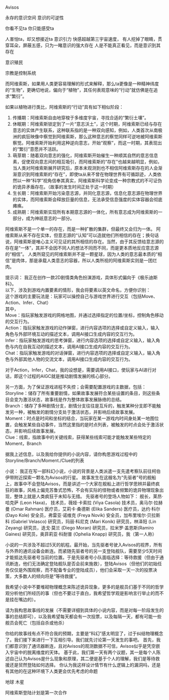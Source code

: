 
Avisos

永存的意识空间
意识的可逆性

你看不见ta
你只能感受ta

人害怕ta，却又想接近ta
意识引力
快感超越第三宇宙速度，
有人挖掉了眼睛，贯穿耳朵，屏蔽五感，只为一睹意识的强大存在
人是不能真正看见，而是意识到其存在

意识殖民

宗教是控制系统



而阿维索斯，如果用人类更容易理解的形式来解释，那么ta更像是一种精神纬度的“生物”，更确切地说，偏向于“植物”，其任何表观意味的“行动”就仿佛是在追求“繁衍”。

如果以植物进行类比，阿维索斯的“行动”具有如下相似阶段：
1. 传播期：阿维索斯自由地穿梭于多维度宇宙，寻找合适的“繁衍土壤”。
2. 休眠期：阿维索斯锁定到了一片“意志沃土”，这个时期，阿维索斯已经与存在意志的实体产生联系，这种联系指的是一种双向感知，例如，人类首次从南极洲的疯狂映像中察觉到阿维索斯，那么这种意志的察觉同样可逆地被阿维索斯察觉。阿维索斯开始利用这种逆向意志，开始“观察”，而这一时期，其表现出的“繁衍”意愿并不活跃。
3. 萌芽期：随着双向意志的强化，阿维索斯开始催生一种顺其自然的意志信息素，促使双向意志间的相互吸引，而阿维索斯的“存在”也越来越明显，例如，当人类对阿维索斯展开研究后，原本未观测到也不相信阿维索斯存在的人会渐渐意识到阿维索斯的“存在”，即使ta从来不曾在物理世界有可循踪迹，人类依然以一种“科学”视角信奉其真实，阿维索斯科学论变成一种宗教式的不可证伪的诡异矛盾存在。（故事的发生时间正处于这一时期）
4. 生长期：阿维索斯开始污染意志源，并同化意志源，信息化意志源在物理世界的实体，而阿维索斯会释放巨量的信息，无法承受信息强度的实体容器会彻底瘫痪。
5. 成熟期：阿维索斯实现所有本期意志源的一体化，所有意志成为阿维索斯的一部分，成为神祇意志的一部分。

阿维索斯不是一个单一的存在，而是一种扩散的集群，但最终又会归为一体。
阿维索斯从来不存在实体，但意志源的“认知”可以造就他们所相信的存在；换句话说，阿维索斯是唯心主义可见证的其所相信的存在。当然，由于其反馈给意志源的存在是“一体”，其并不会因不同人的想法不同而不同，而是更本质地反应意志源的“相信”。
人类所窥见的阿维索斯并不是一颗星球，因为人类的意志最本质的“相信”是肉体，那是承载人类意志的容器，所以人类所视的阿维索斯实则是一团烂肉。



提示词：
我正在创作一款2D剧情类角色扮演游戏，具体形式偏向于《极乐迪斯科》。  
以下，涉及到游戏内置要素的情形，我会将要素以英文命名，方便你识别：  
这个游戏的主要玩法是：玩家可以操控自己与游戏世界进行交互（包括Move、Action、Infer、Chat）  
其中，  
Move：指玩家触发游戏的网格地图，并通过选择指定的位置/坐标，控制角色移动的交互行为。  
Action：指玩家触发游戏的动作弹窗，进行内容选项的选择或自定义输入，输入角色与外部环境互动的描述文本，调用AI接口生成内容的交互行为。  
Infer：指玩家触发游戏的思考弹窗，进行内容选项的选择或自定义输入，输入角色与内在自我互动的描述文本，调用AI接口生成内容的交互行为。  
Chat：指玩家触发游戏的对话弹窗，进行内容选项的选择或自定义输入，输入角色与外部其他人物的交流文本，调用AI接口生成内容的交互行为。  
  
对于Action，Infer，Chat，我的设想是，需要调用AI接口，使玩家与AI进行对话，即这个过程的AIGC就是推动剧情发展的核心部分。  
  
另一方面，为了保证游戏进程不失控；会需要配置游戏的主数据，包括：  
Storyline：储存了所有重要剧情，如果故事发展符合某些设置的条目，则这些条目会变为激活状态，故事线是作为整体故事发展脉络的总结。  
Branch：储存了多种剧情分支，剧情分支往往是互斥的，触发某种分支即不能触发另一种，被触发的剧情分支处于激活状态，并影响后续故事发展。  
Moment：时点是时间和坐标的结合，当玩家在某一游戏内时间身处某一地图位置，会触发某些自动事件，当然这里指的是时点列表，被触发的时点会处于激活状态，并影响后续故事发展。  
Clue：线索，指故事中的关键线索，获得某些线索可能才能触发某些特定的Moment，Branch  
  
据我上述信息，以及我给你提供的小说内容，请你构思游戏过程中的Storyline/Branch/Moment./Clue的列表


小说：
我正在写一部科幻小说，小说的背景是人类派遣一支先遣考察队前往柯伯伊带附近探索一颗名为Avisos的行星。
故事发生在这艘名为“先驱者”号的舰船上，故事中不会登陆Avisos，而是讲述一个大家在舰船上进行哲学思辨并最终疯狂的故事，风格上偏克苏鲁式恐怖，不会有实际的怪物或者频繁的诡异物理现象出现，整体上就是人类疯狂于未知与无措。
先驱者号的登场人物如下：
舰长，莱昂·哈克萨 (Leon Haxa)，
技术员，薇娅·卡索拉 (Viya Casola)
技术员，奥马尔·拉赫曼 (Omar Rahman)
医疗员，艾莉卡·桑德斯 (Elika Sanders)
医疗员，达约·科尔 (Dayo Kole)
安全员，弗雷亚·诺维克 (Freya Novik)
安全员，加布里埃尔·贝拉斯科 (Gabriel Velasco)
研究员，玛丽·科尼克 (Mari Konik)
研究员，林泽阳 (Lin Zeyang)
研究员，迭戈·莫兰 (Diego Moran)
研究员，拉米罗·盖恩斯(Ramiro Gaines)
研究员，奥菲莉亚·科耐普 (Ophelia Knapp)
研究员，我（第一人称）

小说的一共涉及不超过5天的航程。最开始，当先驱者号驶入Avisos的视界，所有与外界的通讯设备会断连。而紧随先驱者号的另一支登陆舰队，需要至少5天时间才能抵达先驱者号当前的位置。于是先驱者号小队面临选择：等待救援（但由于通讯断连，他们无法确定登陆舰队是否会前来施救），登陆Avisos（但他们的初始任务仅仅是外围观察，而不配备专业的登陆成员），他们会采取一天一次的投票决策，大多数人的倾向将是“等待救援”。

我希望小说中不要堆砌物理概念来陈述诡异现象，更多的是舰员们基于不同的哲学观分析他们所经历的事（但也不要过于直白，我希望哲学观是影响言行举止的而不是挂在嘴边的）。

请为我构思故事线的发展（不需要详细到具体的小说内容，而是对每一阶段发生的事的总结即可），以及我希望每天都会有一次投票，以及每隔一天，都有可能一些舰员会死亡（包括自杀或他杀）


你给的故事线有点不符合我的预期，主要是“科幻”感太明显了，过于纠结物理概念了。我们接下来进行一下互相引导。我们就先讨论第一天发生的事吧。
首先，我们都意识到了通讯器断连，且对Avisos的观测数据不可信，Avisos似乎是凭空嵌入宇宙中的脱离维度的天体。
基于此，我们第一天有两个议题，其一是每个人陈述自己认为Avisos是什么现象和原理，其二便是基于个人的理解，我们是等待救援还是贸然登陆如何选择。
你认为我这样设计情节有什么逻辑上的漏洞吗，还是有其他的在这种环境下人类更会优先考虑的命题


地球
木星

阿维索斯登陆计划是第一次合作


